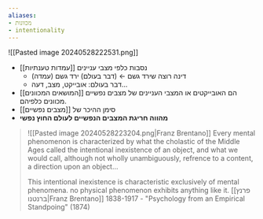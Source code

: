 ```yaml
---
aliases:
- מכוונות
- intentionality
---
```

![[Pasted image 20240528222531.png]]

- [[עמדות טענתיות]] נסבות כלפי מצבי עניינים
	- (עמדה) דינה רוצה שירד גשם ← (דבר בעולם) ירד גשם
	- דבר בעולם: אובייקט, מצב, דעה...
- [[המושאים המכוונים]] הם האובייקטים או המצבי העניינים של מצבים נפשיים מכוונים כלפיהם. 
- סימן ההיכר של [[מצבים נפשיים]]
- **מהווה חריגת המצבים הנפשיים לעולם החוץ נפשי**

> ![[Pasted image 20240528223204.png|Franz Brentano]]
> Every mental phenomenon is characterized by what the cholastic of the Middle Ages called the intentional inexistence of an object, and what we would call, although not wholly unambiguously, refrence to a content, a direction upon an object...
> 
> This intentional inexistence is characteristic exclusively of mental phenomena. no physical phenomenon exhibits anything like it.
> [[פרנץ ברנטנו|Franz Brentano]] 1838-1917 - "Psychology from an Empirical Standpoing" (1874)